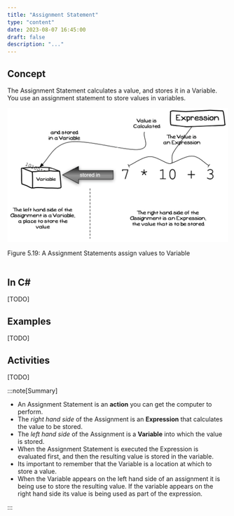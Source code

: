 ```yaml
---
title: "Assignment Statement"
type: "content"
date: 2023-08-07 16:45:00
draft: false
description: "..."
---
```


## Concept

The Assignment Statement calculates a value, and stores it in a Variable. You use an assignment statement to store values in variables.

<a id="FigureAssignmentStatement"></a>

![Figure 5.19 Assignment Statements assign values to Variable](./images/storing-and-using-data/statement-assignment.png "Assignment Statements assign values to Variable")

<div class="caption"><span class="caption-figure-nbr">Figure 5.19: </span> A Assignment Statements assign values to Variable</div> <br/>

## In C#

[TODO]

## Examples

[TODO]

## Activities

[TODO]

:::note[Summary]

- An Assignment Statement is an **action** you can get the computer to perform.
- The _right hand side_ of the Assignment is an **Expression** that calculates the value to be stored.
- The _left hand side_ of the Assignment is a **Variable** into which the value is stored.
- When the Assignment Statement is executed the Expression is evaluated first, and then the resulting value is stored in the variable.
- Its important to remember that the Variable is a location at which to store a value.
- When the Variable appears on the left hand side of an assignment it is being use to store the resulting value. If the variable appears on the right hand side its value is being used as part of the expression.

:::